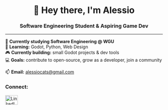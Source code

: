 <h1 align="center">👋 Hey there, I'm Alessio</h1>
<h3 align="center">Software Engineering Student & Aspiring Game Dev</h3>

---

🦉 **Currently studying Software Engineering @ WGU**  
🌱 **Learning:** Godot, Python, Web Design  
🎮 **Currently building:** small Godot projects & dev tools  
💻 **Goals:** contribute to open-source, grow as a developer, join a community

📫 **Email:** alessiocats@gmail.com

<h3 align="left">Connect:</h3>
<p align="left">
  <a href="https://linkedin.com/in/alessiocs" target="blank">
    <img align="center" src="https://raw.githubusercontent.com/rahuldkjain/github-profile-readme-generator/master/src/images/icons/Social/linked-in-alt.svg" alt="LinkedIn" height="30" width="40" />
  </a>
</p>

